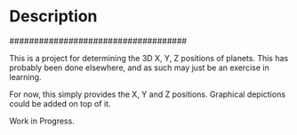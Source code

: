 # Description
####################################

This is a project for determining the 3D X, Y, Z positions of planets.
This has probably been done elsewhere, and as such may just be an exercise
in learning.

For now, this simply provides the X, Y and Z positions.  Graphical depictions
could be added on top of it.

Work in Progress.
